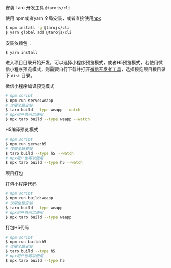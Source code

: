 
安装 Taro 开发工具 `@tarojs/cli`

使用 npm或者yarn 全局安装，或者直接使用[npx](https://medium.com/@maybekatz/introducing-npx-an-npm-package-runner-55f7d4bd282b)

```bash
$ npm install -g @tarojs/cli
$ yarn global add @tarojs/cli
```

安装依赖包：
```
$ yarn install
```

进入项目目录开始开发，可以选择小程序预览模式，或者H5预览模式，若使用微信小程序预览模式，则需要自行下载并打开[微信开发者工具](https://developers.weixin.qq.com/miniprogram/dev/devtools/download.html)，选择预览项目根目录下 `dist` 目录。

微信小程序编译预览模式

```bash
# npm script
$ npm run serve:weapp
# 仅限全局安装
$ taro build --type weapp --watch
# npx用户也可以使用
$ npx taro build --type weapp --watch
```

H5编译预览模式
```bash
# npm script
$ npm run serve:h5
# 仅限全局安装
$ taro build --type h5 --watch
# npx用户也可以使用
$ npx taro build --type h5 --watch
```

项目打包

打包小程序代码
```bash
# npm script
$ npm run build:weapp
# 仅限全局安装
$ taro build --type weapp
# npx用户也可以使用
$ npx taro build --type weapp
```

打包H5代码
```bash
# npm script
$ npm run build:h5
# 仅限全局安装
$ taro build --type h5
# npx用户也可以使用
$ npx taro build --type h5
```
